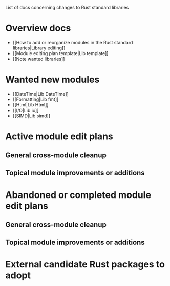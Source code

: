 List of docs concerning changes to Rust standard libraries

# Overview docs

  - [[How to add or reorganize modules in the Rust standard libraries|Library editing]]
  - [[Module editing plan template|Lib template]]
  - [[Note wanted libraries]]

# Wanted new modules

  - [[DateTime|Lib DateTime]]
  - [[Formatting|Lib fmt]]
  - [[Html|Lib Html]]
  - [[I/O|Lib io]]
  - [[SIMD|Lib simd]]

# Active module edit plans
## General cross-module cleanup
## Topical module improvements or additions

# Abandoned or completed module edit plans
## General cross-module cleanup
## Topical module improvements or additions

# External candidate Rust packages to adopt